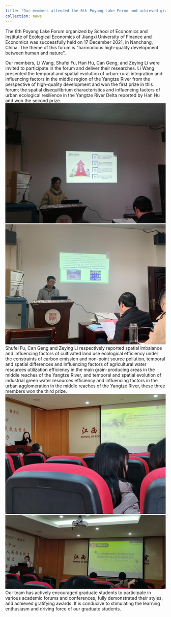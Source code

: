 ```yaml
---
title: "Our members attended the 6th Poyang Lake Forum and achieved gratifying prizes"
collection: news
---
```


The 6th Poyang Lake Forum organized by School of Economics and Institute of Ecological Economics of Jiangxi University of Finance and Economics was successfully held on 17 December 2021, in Nanchang, China. The theme of this forum is "harmonious high-quality development between human and nature".  

Our members, Li Wang, Shufei Fu, Han Hu, Can Geng, and Zeying Li were invited to participate in the forum and deliver their researches. Li Wang presented the temporal and spatial evolution of urban-rural integration and influencing factors  in the middle region of the Yangtze River from the perspective of high-quality development and won the first prize in this forum; the spatial disequilibrium characteristics and influencing factors of urban ecological resilience in the Yangtze River Delta reported by Han Hu and won the second prize.  
<img src='/images/news/news_1_4.jpg'>  
<img src='/images/news/news_1_2.jpg'>  
Shufei Fu, Can Geng and Zeying Li respectively reported spatial imbalance and influencing factors of cultivated land use ecological efficiency under the constraints of carbon emission and non-point source pollution, temporal and spatial differences and influencing factors of agricultural water resources utilization efficiency in the main grain-producing areas in the middle reaches of the Yangtze River, and temporal and spatial evolution of industrial green water resources efficiency and influencing factors in the urban agglomeration in the middle reaches of the Yangtze River, these three members won the third prize.  
<img src='/images/news/news_1_1.jpg'>  
<img src='/images/news/news_1_3.jpg'>  
Our team has actively encouraged graduate students to participate in various academic forums and conferences, fully demonstrated their styles, and achieved gratifying awards. It is conducive to stimulating the learning enthusiasm and driving force of our graduate students.
